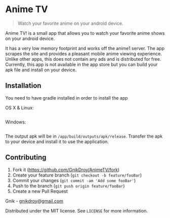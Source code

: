 # Anime TV
> Watch your favorite anime on your android device.

Anime TV! is a small app that allows you to watch your favorite anime shows on your android device.

It has a very low memory footprint and works off the anime1 server. The app scrapes the site and provides a pleasant
mobile anime viewing experience. Unlike other apps, this does not contain any ads and is distributed for free.
Currently, this app is not available in the app store but you can build your apk file and install on your device. 
 

## Installation

You need to have gradle installed in order to install the app

OS X & Linux:

```./gradlew assembleRelease
```

Windows:

```gradlew.bat assembleRelease
```

The output apk will be in `/app/build/outputs/apk/release`.
Transfer the apk to your device and install it to use the application. 


## Contributing

1. Fork it (<https://github.com/GnikDroy/AnimeTV/fork>)
2. Create your feature branch (`git checkout -b feature/fooBar`)
3. Commit your changes (`git commit -am 'Add some fooBar'`)
4. Push to the branch (`git push origin feature/fooBar`)
5. Create a new Pull Request

Gnik - gnikdroy@gmail.com

Distributed under the MIT license. See ``LICENSE`` for more information.


